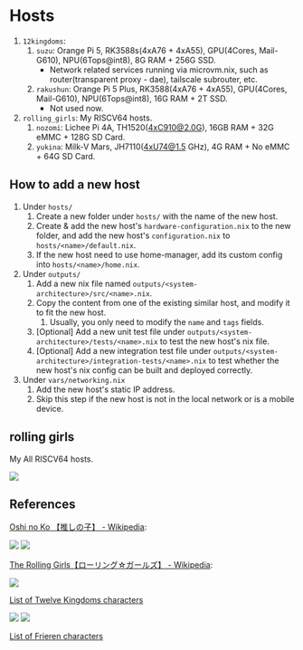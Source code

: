 # Hosts

1. `12kingdoms`:
   1. `suzu`: Orange Pi 5, RK3588s(4xA76 + 4xA55), GPU(4Cores, Mail-G610), NPU(6Tops@int8), 8G RAM +
      256G SSD.
      - Network related services running via microvm.nix, such as router(transparent proxy - dae),
        tailscale subrouter, etc.
   1. `rakushun`: Orange Pi 5 Plus, RK3588(4xA76 + 4xA55), GPU(4Cores, Mail-G610), NPU(6Tops@int8),
      16G RAM + 2T SSD.
      - Not used now.
1. `rolling_girls`: My RISCV64 hosts.
   1. `nozomi`: Lichee Pi 4A, TH1520(4xC910@2.0G), 16GB RAM + 32G eMMC + 128G SD Card.
   2. `yukina`: Milk-V Mars, JH7110(4xU74@1.5 GHz), 4G RAM + No eMMC + 64G SD Card.

## How to add a new host

1. Under `hosts/`
   1. Create a new folder under `hosts/` with the name of the new host.
   2. Create & add the new host's `hardware-configuration.nix` to the new folder, and add the new
      host's `configuration.nix` to `hosts/<name>/default.nix`.
   3. If the new host need to use home-manager, add its custom config into `hosts/<name>/home.nix`.
1. Under `outputs/`
   1. Add a new nix file named `outputs/<system-architecture>/src/<name>.nix`.
   2. Copy the content from one of the existing similar host, and modify it to fit the new host.
      1. Usually, you only need to modify the `name` and `tags` fields.
   3. [Optional] Add a new unit test file under `outputs/<system-architecture>/tests/<name>.nix` to
      test the new host's nix file.
   4. [Optional] Add a new integration test file under
      `outputs/<system-architecture>/integration-tests/<name>.nix` to test whether the new host's
      nix config can be built and deployed correctly.
1. Under `vars/networking.nix`
   1. Add the new host's static IP address.
   1. Skip this step if the new host is not in the local network or is a mobile device.

## rolling girls

My All RISCV64 hosts.

![](/_img/nixos-riscv-cluster.webp)

## References

[Oshi no Ko 【推しの子】 - Wikipedia](https://en.wikipedia.org/wiki/Oshi_no_Ko):

![](/_img/idols-famaily.webp) ![](/_img/idols-ai.webp)

[The Rolling Girls【ローリング☆ガールズ】 - Wikipedia](https://en.wikipedia.org/wiki/The_Rolling_Girls):

![](/_img/rolling_girls.webp)

[List of Twelve Kingdoms characters](https://en.wikipedia.org/wiki/List_of_Twelve_Kingdoms_characters)

![](/_img/12kingdoms-1.webp) ![](/_img/12kingdoms-Youko-Rakushun.webp)

[List of Frieren characters](https://en.wikipedia.org/wiki/List_of_Frieren_characters)
